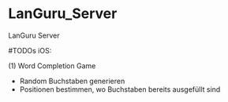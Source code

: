 LanGuru_Server
==============

LanGuru Server


#TODOs iOS:

(1) Word Completion Game
- Random Buchstaben generieren
- Positionen bestimmen, wo Buchstaben bereits ausgefüllt sind
